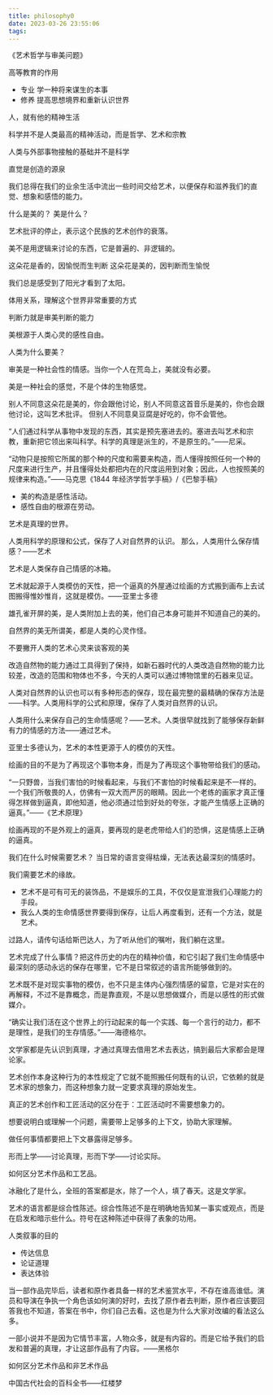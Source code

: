 ```yaml
---
title: philosophy0
date: 2023-03-26 23:55:06
tags:
---
```


《艺术哲学与审美问题》

高等教育的作用
* 专业 学一种将来谋生的本事
* 修养 提高思想境界和重新认识世界

人，就有他的精神生活

科学并不是人类最高的精神活动，而是哲学、艺术和宗教

人类与外部事物接触的基础并不是科学

直觉是创造的源泉

我们总得在我们的业余生活中流出一些时间交给艺术，以便保存和滋养我们的直觉、想象和感悟的能力。

什么是美的？
美是什么？

艺术批评的停止，表示这个民族的艺术创作的衰落。

美不是用逻辑来讨论的东西，它是普遍的、非逻辑的。
 
这朵花是香的，因愉悦而生判断
这朵花是美的，因判断而生愉悦

我们总是感受到了阳光才看到了太阳。

体用关系，理解这个世界非常重要的方式

判断力就是审美判断的能力

美根源于人类心灵的感性自由。

人类为什么要美？

审美是一种社会性的情感。当你一个人在荒岛上，美就没有必要。

美是一种社会的感觉，不是个体的生物感觉。

别人不同意这朵花是美的，你会跟他讨论，别人不同意这首音乐是美的，你也会跟他讨论，这叫艺术批评。
但别人不同意臭豆腐是好吃的，你不会管他。

“人们通过科学从事物中发现的东西，其实是预先塞进去的。塞进去叫艺术和宗教，重新把它领出来叫科学。科学的真理是派生的，不是原生的。”——尼采。

“动物只是按照它所属的那个种的尺度和需要来构造，而人懂得按照任何一个种的尺度来进行生产，并且懂得处处都把内在的尺度运用到对象；因此，人也按照美的规律来构造。”——马克思《1844 年经济学哲学手稿》/《巴黎手稿》
* 美的构造是感性活动。
* 感性自由的根源在劳动。

艺术是真理的世界。

人类用科学的原理和公式，保存了人对自然界的认识。
那么，人类用什么保存情感？——艺术

艺术是人类保存自己情感的冰箱。

艺术就起源于人类模仿的天性，把一个逼真的外屋通过绘画的方式搬到画布上去试图搬得惟妙惟肖，这就是模仿。——亚里士多德


雄孔雀开屏的美，是人类附加上去的美，他们自己本身可能并不知道自己的美的。

自然界的美无所谓美，都是人类的心灵作怪。

不要撇开人类的艺术心灵来谈客观的美

改造自然物的能力通过工具得到了保持，如新石器时代的人类改造自然物的能力比较差，改造的范围和物体也不多，今天的人类可以通过博物馆里的石器来见证。

人类对自然界的认识也可以有多种形态的保存，现在最完整的最精确的保存方法是——科学。人类用科学的公式和原理，保存了人类对自然界的认识。

人类用什么来保存自己的生命情感呢？——艺术。人类很早就找到了能够保存新鲜有力的情感的方法——通过艺术。

亚里士多德认为，艺术的本性更源于人的模仿的天性。

绘画的目的不是为了再现这个事物本身，而是为了再现这个事物带给我们的感动。


“一只野兽，当我们害怕的时候看起来，与我们不害怕的时候看起来是不一样的。一个我们所敬畏的人，仿佛有一双大而严厉的眼睛。因此一个老练的画家才真正懂得怎样做到逼真，即他知道，他必须通过恰到好处的夸张，才能产生情感上正确的逼真。”——《艺术原理》

绘画再现的不是外观上的逼真，要再现的是老虎带给人们的恐惧，这是情感上正确的逼真。

我们在什么时候需要艺术？
当日常的语言变得枯燥，无法表达最深刻的情感时。

我们需要艺术的缘故。
* 艺术不是可有可无的装饰品，不是娱乐的工具，不仅仅是宣泄我们心理能力的手段。
* 我么人类的生命情感世界要得到保存，让后人再度看到，还有一个方法，就是艺术。

过路人，请传句话给斯巴达人，为了听从他们的嘱咐，我们躺在这里。

 
艺术完成了什么事情？把这件历史的内在的精神价值，和它引起了我们生命情感中最深刻的感动永远的保存在哪里，它不是日常叙述的语言所能够做到的。

艺术既不是对现实事物的模仿，也不只是主体内心强烈情感的留意，它是对实在的再解释，不过不是靠概念，而是靠直观，不是以思想做媒介，而是以感性的形式做媒介。

“确实让我们活在这个世界上的行动起来的每一个实践、每一个言行的动力，都不是理性，是我们的生存情感。”——海德格尔。

 文学家都是先认识到真理，才通过真理去借用艺术去表达，搞到最后大家都会是理论家。

 艺术创作本身这种行为的本性规定了它就不能照搬任何既有的认识，它依赖的就是艺术家的想象力，而这种想象力就一定要求真理的原始发生。

 真正的艺术创作和工匠活动的区分在于：工匠活动时不需要想象力的。

 想要说明白或理解一个问题，需要带上足够多的上下文，协助大家理解。

 做任何事情都要把上下文暴露得足够多。

 形而上学——讨论真理，形而下学——讨论实际。

 如何区分艺术作品和工艺品。

冰融化了是什么，全班的答案都是水，除了一个人，填了春天。这是文学家。

艺术的语言都是综合性陈述。综合性陈述不是在明确地告知某一事实或观点，而是在启发和暗示些什么。符号在这种陈述中获得了表象的功用。

人类叙事的目的
* 传达信息
* 论证道理
* 表达体验

当一部作品完毕后，读者和原作者具备一样的艺术鉴赏水平，不存在谁高谁低。演员和导演在争执一个角色该如何演的好时，去找了原作者去判断，原作者应该要回答我也不知道，答案在书中，你们自己去看。这也是为什么大家对改编的看法这么多。

一部小说并不是因为它情节丰富，人物众多，就是有内容的。而是它给予我们的启发和普遍的真理，才让这部作品有了内容。——黑格尔

如何区分艺术作品和非艺术作品

中国古代社会的百科全书——红楼梦

